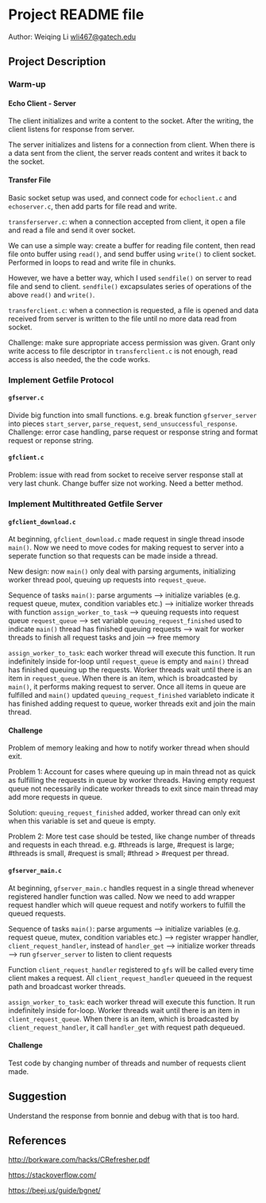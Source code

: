 # Project README file
Author: Weiqing Li wli467@gatech.edu


## Project Description
### Warm-up
#### Echo Client - Server
The client initializes and write a content to the socket. After the writing, the client listens for response from server.

The server initializes and listens for a connection from client. When there is a data sent from the client, the server reads content and writes it back to the socket.

#### Transfer File
Basic socket setup was used, and connect code for `echoclient.c` and `echoserver.c`, then add parts for file read and write.

`transferserver.c`: when a connection accepted from client, it open a file and read a file and send it over socket.

We can use a simple way: create a buffer for reading file content, then read file onto buffer using `read()`, and send buffer using `write()` to client socket. Performed in loops to read and write file in chunks.

However, we have a better way, which I used `sendfile()` on server to read file and send to client. `sendfile()` excapsulates series of operations of the above `read()` and `write()`.

`transferclient.c`: when a connection is requested, a file is opened and data received from server is written to the file until no more data read from socket.

Challenge: make sure appropriate access permission was given. Grant only write access to file descriptor in `transferclient.c` is not enough, read access is also needed, the the code works.


### Implement Getfile Protocol
#### `gfserver.c`
Divide big function into small functions. e.g. break function `gfserver_server` into pieces `start_server`, `parse_request`, `send_unsuccessful_response`.
Challenge: error case handling, parse request or response string and format request or reponse string.
#### `gfclient.c`
Problem: issue with read from socket to receive server response stall at very last chunk. Change buffer size not working. Need a better method.
### Implement Multithreated Getfile Server
#### `gfclient_download.c`
At beginning, `gfclient_download.c` made request in single thread insode `main()`. Now we need to move codes for making request to server into a seperate function so that requests can be made inside a thread.

New design: now `main()` only deal with parsing arguments, initializing worker thread pool, queuing up requests into `request_queue`.

Sequence of tasks `main()`: 
    parse arguments
--> initialize variables (e.g. request queue, mutex, condition variables etc.)
--> initialize worker threads with function `assign_worker_to_task`
--> queuing requests into request queue `request_queue`
--> set variable `queuing_request_finished` used to indicate `main()` thread has finished queuing requests
--> wait for worker threads to finish all request tasks and join
--> free memory

`assign_worker_to_task`: each worker thread will execute this function. It run indefinitely inside for-loop until `request_queue` is empty and `main()` thread has finished queuing up the requests. Worker threads wait until there is an item in `request_queue`. When there is an item, which is broadcasted by `main()`, it performs making request to server. Once all items in queue are fulfilled and `main()` updated `queuing_request_finished` variableto indicate it has finished adding request to queue, worker threads exit and join the main thread.

#### Challenge
Problem of memory leaking and how to notify worker thread when should exit.

Problem 1: Account for cases where queuing up in main thread not as quick as fulfilling the requests in queue by worker threads. Having empty request queue not necessarily indicate worker threads to exit  since main thread may add more requests in queue. 

Solution: `queuing_request_finished` added, worker thread can only exit when this variable is set and queue is empty.

Problem 2: More test case should be tested, like change number of threads and requests in each thread. e.g. 
#threads is large, #request is large;
#threads is small, #request is small;
#thread > #request per thread.

#### `gfserver_main.c`
At beginning, `gfserver_main.c` handles request in a single thread whenever registered handler function was called. Now we need to add wrapper request handler which will queue request and notify workers to fulfill the queued requests.

Sequence of tasks `main()`: 
    parse arguments
--> initialize variables (e.g. request queue, mutex, condition variables etc.)
--> register wrapper handler, `client_request_handler`, instead of `handler_get`
--> initialize worker threads
--> run `gfserver_server` to listen to client requests

Function `client_request_handler` registered to `gfs` will be called every time client makes a request. All `client_request_handler` queueed in the request path and broadcast worker threads.

`assign_worker_to_task`: each worker thread will execute this function. It run indefinitely inside for-loop. Worker threads wait until there is an item in `client_request_queue`. When there is an item, which is broadcasted by `client_request_handler`, it call `handler_get` with request path dequeued.

#### Challenge
Test code by changing number of threads and number of requests client made.


## Suggestion
Understand the response from bonnie and debug with that is too hard.

## References
http://borkware.com/hacks/CRefresher.pdf

https://stackoverflow.com/

https://beej.us/guide/bgnet/
